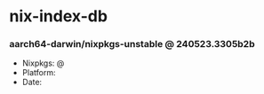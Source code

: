 # nix-index-db
### aarch64-darwin/nixpkgs-unstable @ 240523.3305b2b
- Nixpkgs: @[](https://github.com/NixOS/nixpkgs/commit/3305b2b25e4ae4baee872346eae133cf6f611783)
- Platform: 
- Date: 
